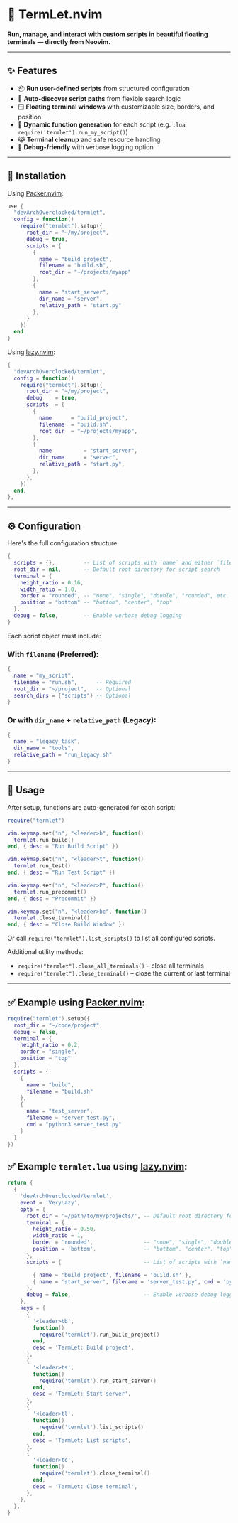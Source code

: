 # 🧪 TermLet.nvim

**Run, manage, and interact with custom scripts in beautiful floating terminals — directly from Neovim.**

---

## ✨ Features

* 📦 **Run user-defined scripts** from structured configuration
* 🧭 **Auto-discover script paths** from flexible search logic
* 🪟 **Floating terminal windows** with customizable size, borders, and position
* 🔀 **Dynamic function generation** for each script (e.g. `:lua require('termlet').run_my_script()`)
* 😹 **Terminal cleanup** and safe resource handling
* 🧪 **Debug-friendly** with verbose logging option

---

## 🚀 Installation

Using [Packer.nvim](https://github.com/wbthomason/packer.nvim):

```lua
use {
  "devArchOverclocked/termlet",
  config = function()
    require("termlet").setup({
      root_dir = "~/my/project",
      debug = true,
      scripts = {
        {
          name = "build_project",
          filename = "build.sh",
          root_dir = "~/projects/myapp"
        },
        {
          name = "start_server",
          dir_name = "server",
          relative_path = "start.py"
        },
      }
    })
  end
}
```

Using [lazy.nvim](https://github.com/LazyVim/LazyVim):
```lua
{
  "devArchOverclocked/termlet",
  config = function()
    require("termlet").setup({
      root_dir = "~/my/project",
      debug    = true,
      scripts  = {
        {
          name      = "build_project",
          filename  = "build.sh",
          root_dir  = "~/projects/myapp",
        },
        {
          name          = "start_server",
          dir_name      = "server",
          relative_path = "start.py",
        },
      },
    })
  end,
},
```

---

## ⚙️ Configuration

Here's the full configuration structure:

```lua
{
  scripts = {},         -- List of scripts with `name` and either `filename` or `dir_name`/`relative_path`
  root_dir = nil,       -- Default root directory for script search
  terminal = {
    height_ratio = 0.16,
    width_ratio = 1.0,
    border = "rounded", -- "none", "single", "double", "rounded", etc.
    position = "bottom" -- "bottom", "center", "top"
  },
  debug = false,        -- Enable verbose debug logging
}
```

Each script object must include:

### With `filename` (Preferred):

```lua
{
  name = "my_script",
  filename = "run.sh",      -- Required
  root_dir = "~/project",   -- Optional
  search_dirs = {"scripts"} -- Optional
}
```

### Or with `dir_name` + `relative_path` (Legacy):

```lua
{
  name = "legacy_task",
  dir_name = "tools",
  relative_path = "run_legacy.sh"
}
```

---

## 🧪 Usage

After setup, functions are auto-generated for each script:

```lua
require("termlet")

vim.keymap.set("n", "<leader>b", function()
  termlet.run_build()
end, { desc = "Run Build Script" })

vim.keymap.set("n", "<leader>t", function()
  termlet.run_test()
end, { desc = "Run Test Script" })

vim.keymap.set("n", "<leader>P", function()
  termlet.run_precommit()
end, { desc = "Precommit" })

vim.keymap.set("n", "<leader>bc", function()
  termlet.close_terminal()
end, { desc = "Close Build Window" })

```

Or call `require("termlet").list_scripts()` to list all configured scripts.

Additional utility methods:

* `require("termlet").close_all_terminals()` – close all terminals
* `require("termlet").close_terminal()` – close the current or last terminal

---

## ✅ Example using [Packer.nvim](https://github.com/wbthomason/packer.nvim):

```lua
require("termlet").setup({
  root_dir = "~/code/project",
  debug = false,
  terminal = {
    height_ratio = 0.2,
    border = "single",
    position = "top"
  },
  scripts = {
    {
      name = "build",
      filename = "build.sh"
    },
    {
      name = "test_server",
      filename = "server_test.py",
      cmd = "python3 server_test.py"
    }
  }
})
```


## ✅ Example ```termlet.lua``` using [lazy.nvim](https://github.com/LazyVim/LazyVim):

```lua
return {
  {
    'devArchOverclocked/termlet',
    event = 'VeryLazy',
    opts = {
      root_dir = '~/path/to/my/projects/', -- Default root directory for script search
      terminal = {
        height_ratio = 0.50,
        width_ratio = 1,
        border = 'rounded',                -- "none", "single", "double", "rounded", etc.
        position = 'bottom',               -- "bottom", "center", "top"
      },
      scripts = {                          -- List of scripts with `name` and either `filename` or `dir_name`/`relative_path`

        { name = 'build_project', filename = 'build.sh' },
        { name = 'start_server', filename = 'server_test.py', cmd = 'python3 server_test.py' },
      },
      debug = false,                       -- Enable verbose debug logging
    },
    keys = {
      {
        '<leader>tb',
        function()
          require('termlet').run_build_project()
        end,
        desc = 'TermLet: Build project',
      },
      {
        '<leader>ts',
        function()
          require('termlet').run_start_server()
        end,
        desc = 'TermLet: Start server',
      },
      {
        '<leader>tl',
        function()
          require('termlet').list_scripts()
        end,
        desc = 'TermLet: List scripts',
      },
      {
        '<leader>tc',
        function()
          require('termlet').close_terminal()
        end,
        desc = 'TermLet: Close terminal',
      },
    },
  },
}
```

